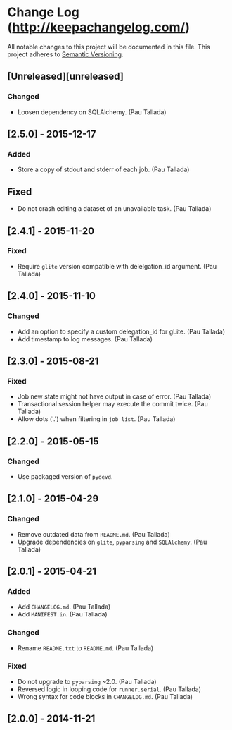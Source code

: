 # Change Log (http://keepachangelog.com/)
All notable changes to this project will be documented in this file.
This project adheres to [Semantic Versioning](http://semver.org/).


## [Unreleased][unreleased]
### Changed
- Loosen dependency on SQLAlchemy. (Pau Tallada)

## [2.5.0] - 2015-12-17
### Added
- Store a copy of stdout and stderr of each job. (Pau Tallada)

## Fixed
- Do not crash editing a dataset of an unavailable task. (Pau Tallada)


## [2.4.1] - 2015-11-20
### Fixed
- Require `glite` version compatible with delelgation_id argument. (Pau Tallada)


## [2.4.0] - 2015-11-10
### Changed
- Add an option to specify a custom delegation_id for gLite. (Pau Tallada)
- Add timestamp to log messages. (Pau Tallada)


## [2.3.0] - 2015-08-21
### Fixed
- Job new state might not have output in case of error. (Pau Tallada)
- Transactional session helper may execute the commit twice. (Pau Tallada)
- Allow dots ('.') when filtering in `job list`. (Pau Tallada)


## [2.2.0] - 2015-05-15
### Changed
- Use packaged version of `pydevd`.


## [2.1.0] - 2015-04-29
### Changed
- Remove outdated data from `README.md`. (Pau Tallada)
- Upgrade dependencies on `glite`, `pyparsing` and `SQLAlchemy`. (Pau Tallada)


## [2.0.1] - 2015-04-21
### Added
- Add `CHANGELOG.md`. (Pau Tallada)
- Add `MANIFEST.in`. (Pau Tallada)

### Changed
- Rename `README.txt` to `README.md`. (Pau Tallada)

### Fixed
- Do not upgrade to `pyparsing` ~2.0. (Pau Tallada)
- Reversed logic in looping code for `runner.serial`. (Pau Tallada)
- Wrong syntax for code blocks in `CHANGELOG.md`. (Pau Tallada)


## [2.0.0] - 2014-11-21

